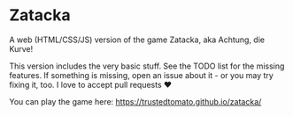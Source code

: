 # Zatacka
A web (HTML/CSS/JS) version of the game Zatacka, aka Achtung, die Kurve!

This version includes the very basic stuff.
See the TODO list for the missing features.
If something is missing, open an issue about it -
or you may try fixing it, too. I love to accept pull requests :heart:

You can play the game here: https://trustedtomato.github.io/zatacka/
